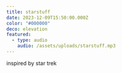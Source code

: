 ```yaml
---
title: starstuff
date: 2023-12-09T15:50:00.000Z
color: "#000000"
deco: elevation
featured:
  - type: audio
    audio: /assets/uploads/starstuff.mp3
---
```

inspired by star trek
